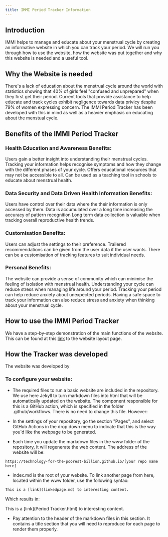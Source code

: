 ```yaml
---
title: IMMI Period Tracker Information
---
```


## Introduction
IMMI helps to manage and educate about your menstrual cycle by creating an informative website in which you can track your period.
We will run you through how to use the website, how the website was put together and why this website is needed and a useful tool.

## Why the Website is needed
There's a lack of education about the menstrual cycle around the world with statistics showing that 40% of girls feel "confused and unprepared" when they 
first get their period. Current tools that provide assistance to help educate and track cycles exhibit negligence towards data privicy despite 79% of women
expressing concern. The IMMI Period Tracker has been developed with this in mind as well as a heavier emphasis on educating about the menstual cycle.

## Benefits of the IMMI Period Tracker
### Health Education and Awareness Benefits:
Users gain a better insight into understanding their menstrual cycles.
Tracking your information helps recognise symptoms and how they change with the different phases of your cycle.
Offers educational resources that may not be accessible to all.
Can be used as a teaching tool in schools to educate about menstrual health.

### Data Security and Data Driven Health Information Benefits:
Users have control over their data where the their information is only accessed by them.
Data is accumulated over a long time increasing the accuracy of pattern recognition 
Long term data collection is valuable when tracking overall reproductive health trends.

### Customisation Benefits:
Users can adjust the settings to their preference.
Trailered recommendations can be given from the user data if the user wants.
There can be a customisation of tracking features to suit individual needs.

### Personal Benefits:
The website can provide a sense of community which can minimise the feeling of isolation with menstrual health.
Understanding your cycle can reduce stress when managing life around your period.
Tracking your period can help reduce anxiety about unexpected periods.
Having a safe space to track your information can also reduce stress and anxiety when thinking about your menstrual cycle.


## How to use the IMMI Period Tracker
We have a step-by-step demonstration of the main functions of the website.
This can be found at this [link](appLayout.md) to the website layout page.


## How the Tracker was developed
The website was developed by 






### To configure your website:

- The required files to run a basic website are included in the repository. We use here Jekyll to turn markdown files into html that will be automatically updated on the website. The component responsible for this is a GitHub action, which is specified in the folder .github/workflows. There is no need to change this file. However:

- In the settings of your repository, go the section "Pages", and select GitHub Actions in the drop down menu to indicate that this is the way you'd like the webpage to be generated.

- Each time you update the markdown files in the www folder of the repository, it will regenerate the web content. The address of the website will be:

```
https://technology-for-the-poorest-billion.github.io/[your repo name here]
```

- index.md is the root of your website. To link another page from here, located within the www folder, use the following syntax:

```
This is a [link](linkedpage.md) to interesting content.
```

Which results in:

This is a [link](Period Tracker.html) to interesting content.

- Pay attention to the header of the markdown files in this section. It contains a title section that you will need to reproduce for each page to render them properly.


